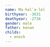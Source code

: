 ```yaml
---
name: Ma·halʹa·lel
birthyear: -3631
deathyear: -2736
gender: male
father: kenan
childs:
  - enoch
---
```

